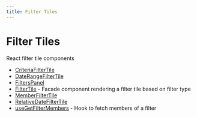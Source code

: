 ```yaml
---
title: Filter Tiles
---
```


# Filter Tiles

React filter tile components

- [CriteriaFilterTile](function.CriteriaFilterTile.md)
- [DateRangeFilterTile](function.DateRangeFilterTile.md)
- [FiltersPanel](function.FiltersPanel.md)
- [FilterTile](function.FilterTile.md) - Facade component rendering a filter tile based on filter type
- [MemberFilterTile](function.MemberFilterTile.md)
- [RelativeDateFilterTile](function.RelativeDateFilterTile.md)
- [useGetFilterMembers](function.useGetFilterMembers.md) - Hook to fetch members of a filter
